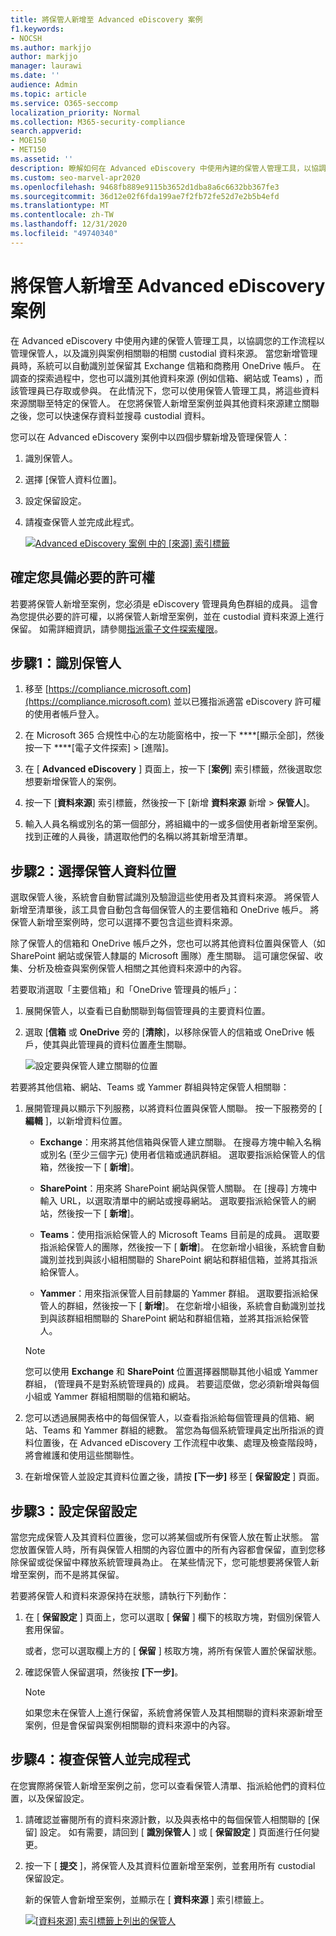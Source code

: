 ```yaml
---
title: 將保管人新增至 Advanced eDiscovery 案例
f1.keywords:
- NOCSH
ms.author: markjjo
author: markjjo
manager: laurawi
ms.date: ''
audience: Admin
ms.topic: article
ms.service: O365-seccomp
localization_priority: Normal
ms.collection: M365-security-compliance
search.appverid:
- MOE150
- MET150
ms.assetid: ''
description: 瞭解如何在 Advanced eDiscovery 中使用內建的保管人管理工具，以協調您的工作流程，並在案例中識別相關的資料來源。
ms.custom: seo-marvel-apr2020
ms.openlocfilehash: 9468fb889e9115b3652d1dba8a6c6632bb367fe3
ms.sourcegitcommit: 36d12e02f6fda199ae7f2fb72fe52d7e2b5b4efd
ms.translationtype: MT
ms.contentlocale: zh-TW
ms.lasthandoff: 12/31/2020
ms.locfileid: "49740340"
---
```

# <a name="add-custodians-to-an-advanced-ediscovery-case"></a>將保管人新增至 Advanced eDiscovery 案例

在 Advanced eDiscovery 中使用內建的保管人管理工具，以協調您的工作流程以管理保管人，以及識別與案例相關聯的相關 custodial 資料來源。 當您新增管理員時，系統可以自動識別並保留其 Exchange 信箱和商務用 OneDrive 帳戶。 在調查的探索過程中，您也可以識別其他資料來源 (例如信箱、網站或 Teams) ，而該管理員已存取或參與。 在此情況下，您可以使用保管人管理工具，將這些資料來源關聯至特定的保管人。 在您將保管人新增至案例並與其他資料來源建立關聯之後，您可以快速保存資料並搜尋 custodial 資料。

您可以在 Advanced eDiscovery 案例中以四個步驟新增及管理保管人：

1. 識別保管人。

2. 選擇 [保管人資料位置]。

3. 設定保留設定。

4. 請複查保管人並完成此程式。

   [![Advanced eDiscovery 案例 ](../media/AeD-Sources-Tab.png) 中的 [來源] 索引標籤](../media/AeD-Sources-Tab.png#lightbox)

## <a name="make-sure-you-have-the-necessary-permissions"></a>確定您具備必要的許可權

若要將保管人新增至案例，您必須是 eDiscovery 管理員角色群組的成員。 這會為您提供必要的許可權，以將保管人新增至案例，並在 custodial 資料來源上進行保留。 如需詳細資訊，請參閱[指派電子文件探索權限](get-started-with-advanced-ediscovery.md#step-2-assign-ediscovery-permissions)。

## <a name="step-1-identify-custodians"></a>步驟1：識別保管人

1. 移至 [https://compliance.microsoft.com](https://compliance.microsoft.com) 並以已獲指派適當 eDiscovery 許可權的使用者帳戶登入。

2. 在 Microsoft 365 合規性中心的左功能窗格中，按一下 ****[顯示全部]，然後按一下 ****[電子文件探索] > [進階]。

3. 在 [ **Advanced eDiscovery** ] 頁面上，按一下 [**案例**] 索引標籤，然後選取您想要新增保管人的案例。

4. 按一下 [**資料來源**] 索引標籤，然後按一下 [新增 **資料來源** 新增  >  **保管人**]。

5. 輸入人員名稱或別名的第一個部分，將組織中的一或多個使用者新增至案例。 找到正確的人員後，請選取他們的名稱以將其新增至清單。

## <a name="step-2-choose-custodian-data-locations"></a>步驟2：選擇保管人資料位置

選取保管人後，系統會自動嘗試識別及驗證這些使用者及其資料來源。 將保管人新增至清單後，該工具會自動包含每個保管人的主要信箱和 OneDrive 帳戶。 將保管人新增至案例時，您可以選擇不要包含這些資料來源。

除了保管人的信箱和 OneDrive 帳戶之外，您也可以將其他資料位置與保管人（如 SharePoint 網站或保管人隸屬的 Microsoft 團隊）產生關聯。 這可讓您保留、收集、分析及檢查與案例保管人相關之其他資料來源中的內容。

若要取消選取「主要信箱」和「OneDrive 管理員的帳戶」：

1. 展開保管人，以查看已自動關聯到每個管理員的主要資料位置。

2. 選取 [**信箱** 或 **OneDrive** 旁的 [**清除**]，以移除保管人的信箱或 OneDrive 帳戶，使其與此管理員的資料位置產生關聯。

   ![設定要與保管人建立關聯的位置](../media/ConfigureCustodianLocations.png)

若要將其他信箱、網站、Teams 或 Yammer 群組與特定保管人相關聯：

1. 展開管理員以顯示下列服務，以將資料位置與保管人關聯。 按一下服務旁的 [ **編輯** ]，以新增資料位置。

   - **Exchange**：用來將其他信箱與保管人建立關聯。 在搜尋方塊中輸入名稱或別名 (至少三個字元) 使用者信箱或通訊群組。 選取要指派給保管人的信箱，然後按一下 [ **新增**]。

   - **SharePoint**：用來將 SharePoint 網站與保管人關聯。 在 [搜尋] 方塊中輸入 URL，以選取清單中的網站或搜尋網站。 選取要指派給保管人的網站，然後按一下 [ **新增**]。

   - **Teams**：使用指派給保管人的 Microsoft Teams 目前是的成員。 選取要指派給保管人的團隊，然後按一下 [ **新增**]。 在您新增小組後，系統會自動識別並找到與該小組相關聯的 SharePoint 網站和群組信箱，並將其指派給保管人。

   - **Yammer**：用來指派保管人目前隸屬的 Yammer 群組。 選取要指派給保管人的群組，然後按一下 [ **新增**]。 在您新增小組後，系統會自動識別並找到與該群組相關聯的 SharePoint 網站和群組信箱，並將其指派給保管人。

   > [!NOTE]
   > 您可以使用 **Exchange** 和 **SharePoint** 位置選擇器關聯其他小組或 Yammer 群組， (管理員不是對系統管理員的) 成員。 若要這麼做，您必須新增與每個小組或 Yammer 群組相關聯的信箱和網站。

2. 您可以透過展開表格中的每個保管人，以查看指派給每個管理員的信箱、網站、Teams 和 Yammer 群組的總數。 當您為每個系統管理員定出所指派的資料位置後，在 Advanced eDiscovery 工作流程中收集、處理及檢查階段時，將會維護和使用這些關聯性。

3. 在新增保管人並設定其資料位置之後，請按 **[下一步]** 移至 [ **保留設定** ] 頁面。  

## <a name="step-3-configure-hold-settings"></a>步驟3：設定保留設定

 當您完成保管人及其資料位置後，您可以將某個或所有保管人放在暫止狀態。 當您放置保管人時，所有與保管人相關的內容位置中的所有內容都會保留，直到您移除保留或從保留中釋放系統管理員為止。 在某些情況下，您可能想要將保管人新增至案例，而不是將其保留。

若要將保管人和資料來源保持在狀態，請執行下列動作：

1. 在 [ **保留設定** ] 頁面上，您可以選取 [ **保留** ] 欄下的核取方塊，對個別保管人套用保留。

   或者，您可以選取欄上方的 [ **保留** ] 核取方塊，將所有保管人置於保留狀態。

2. 確認保管人保留選項，然後按 **[下一步]**。

   > [!NOTE]
   > 如果您未在保管人上進行保留，系統會將保管人及其相關聯的資料來源新增至案例，但是會保留與案例相關聯的資料來源中的內容。

## <a name="step-4-review-the-custodians-and-complete-the-process"></a>步驟4：複查保管人並完成程式

在您實際將保管人新增至案例之前，您可以查看保管人清單、指派給他們的資料位置，以及保留設定。

1. 請確認並審閱所有的資料來源計數，以及與表格中的每個保管人相關聯的 [保留] 設定。 如有需要，請回到 [ **識別保管人** ] 或 [ **保留設定** ] 頁面進行任何變更。

2. 按一下 [ **提交** ]，將保管人及其資料位置新增至案例，並套用所有 custodial 保留設定。

   新的保管人會新增至案例，並顯示在 [ **資料來源** ] 索引標籤上。

   [![[資料來源] ](../media/DataSourcesTab.png) 索引標籤上列出的保管人](../media/DataSourcesTab.png#lightbox)
